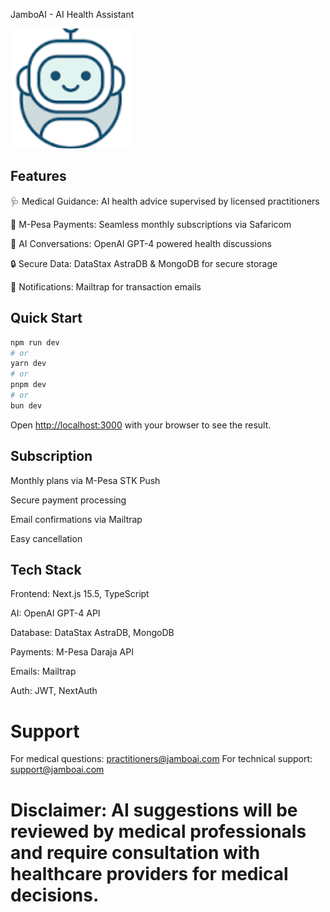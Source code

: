 JamboAI - AI Health Assistant

![jamboAI Screenshot](Public/icon-192.png)

##  Features

🩺 Medical Guidance: AI health advice supervised by licensed practitioners

📱 M-Pesa Payments: Seamless monthly subscriptions via Safaricom

💬 AI Conversations: OpenAI GPT-4 powered health discussions

🔒 Secure Data: DataStax AstraDB & MongoDB for secure storage

📧 Notifications: Mailtrap for transaction emails

## Quick Start

```bash
npm run dev
# or
yarn dev
# or
pnpm dev
# or
bun dev
```

Open [http://localhost:3000](http://localhost:3000) with your browser to see the result.


## Subscription
Monthly plans via M-Pesa STK Push

Secure payment processing

Email confirmations via Mailtrap

Easy cancellation

##  Tech Stack
Frontend: Next.js 15.5, TypeScript

AI: OpenAI GPT-4 API

Database: DataStax AstraDB, MongoDB

Payments: M-Pesa Daraja API

Emails: Mailtrap

Auth: JWT, NextAuth

#  Support
For medical questions: practitioners@jamboai.com
For technical support: support@jamboai.com

# Disclaimer: AI suggestions will be  reviewed by medical professionals and require consultation with healthcare providers for medical decisions.